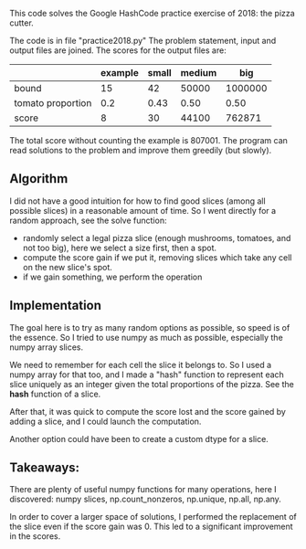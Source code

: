 This code solves the Google HashCode practice exercise of 2018: the pizza cutter.

The code is in file "practice2018.py"
The problem statement, input and output files are joined. The scores for the output files are:

|       | example  | small | medium | big     |
| ----- | -------- | ----- | ------ | ------- |
| bound | 15       |    42 |  50000 | 1000000 |
| tomato proportion | 0.2  |    0.43 |  0.50 | 0.50 |
| score | 8        |    30 |  44100 | 762871  |


The total score without counting the example is 807001. The program can read solutions to the problem and improve
them greedily (but slowly).

## Algorithm

I did not have a good intuition for how to find good slices (among all possible slices) in a reasonable amount of time.
So I went directly for a random approach, see the solve function:

* randomly select a legal pizza slice (enough mushrooms, tomatoes, and not too big), here we select a size first,
 then a spot.
* compute the score gain if we put it, removing slices which take any cell on the new slice's spot.
* if we gain something, we perform the operation

## Implementation

The goal here is to try as many random options as possible, so speed is of the essence.
So I tried to use numpy as much as possible, especially the numpy array slices.

We need to remember for each cell the slice it belongs to. So I used a numpy array for that too, and I made a "hash"
function to represent each slice uniquely as an integer given the total proportions of the pizza. See the __hash__
function of a slice.

After that, it was quick to compute the score lost and the score gained by adding a slice, and I could launch the computation.

Another option could have been to create a custom dtype for a slice.

## Takeaways:

There are plenty of useful numpy functions for many operations, here I discovered: numpy slices, np.count_nonzeros,
np.unique, np.all, np.any.

In order to cover a larger space of solutions, I performed the replacement of the slice even if the score gain was 0.
This led to a significant improvement in the scores.


